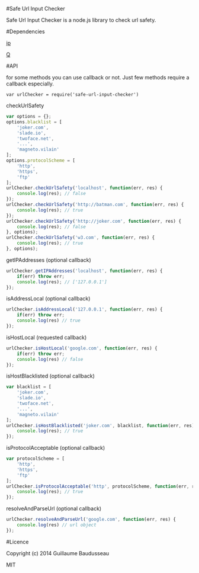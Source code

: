 #Safe Url Input Checker

Safe Url Input Checker is a node.js library to check url safety.

#Dependencies

[ip](https://github.com/indutny/node-ip) 

[Q](https://github.com/kriskowal/q)

#API

for some methods you can use callback or not. Just few methods require a callback especially.

	var urlChecker = require('safe-url-input-checker')

checkUrlSafety

````javascript
var options = {};
options.blacklist = [
	'joker.com',
	'slade.io',
	'twoface.net',
	'...',
	'magneto.vilain'
];
options.protocolScheme = [
	'http',
	'https',
	'ftp'
];
urlChecker.checkUrlSafety('localhost', function(err, res) {
	console.log(res); // false
});
urlChecker.checkUrlSafety('http://batman.com', function(err, res) {
	console.log(res); // true
});
urlChecker.checkUrlSafety('http://joker.com', function(err, res) {
	console.log(res); // false
}, options);
urlChecker.checkUrlSafety('w3.com', function(err, res) {
	console.log(res); // true
}, options);
````

getIPAddresses (optional callback)
	
````javascript
urlChecker.getIPAddresses('localhost', function(err, res) {
	if(err) throw err;
	console.log(res); // ['127.0.0.1']
});
````

isAddressLocal (optional callback)

````javascript
urlChecker.isAddressLocal('127.0.0.1', function(err, res) {
	if(err) throw err;
	console.log(res) // true
});
````

isHostLocal (requested callback)

````javascript
urlChecker.isHostLocal('google.com', function(err, res) {
	if(err) throw err;
	console.log(res) // false
});
````

isHostBlacklisted (optional callback)

````javascript
var blacklist = [
	'joker.com',
	'slade.io',
	'twoface.net',
	'...',
	'magneto.vilain'
];
urlChecker.isHostBlacklisted('joker.com', blacklist, function(err, res) {
	console.log(res); // true
});
````

isProtocolAcceptable (optional callback)

````javascript
var protocolScheme = [
	'http',
	'https',
	'ftp'
];
urlChecker.isProtocolAcceptable('http', protocolScheme, function(err, res) {
	console.log(res); // true
});
````

resolveAndParseUrl (optional callback)

````javascript
urlChecker.resolveAndParseUrl('google.com', function(err, res) {
	console.log(res) // url object
});
````
#Licence

Copyright (c) 2014 Guillaume Baudusseau

MIT
